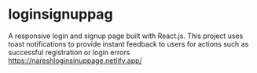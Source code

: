 # loginsignuppag
A responsive login and signup page built with React.js. This project uses toast notifications to provide instant feedback to users for actions such as successful registration or login errors
https://nareshloginsinuppage.netlify.app/
